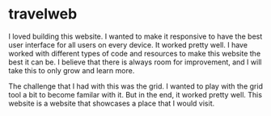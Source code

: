 # travelweb
I loved building this website. I wanted to make it responsive to have the best user interface for all users on every device. 
It worked pretty well. I have worked with different types of code and resources to make this website the best it can be. I believe
that there is always room for improvement, and I will take this to only grow and learn more.

The challenge that I had with this was the grid. I wanted to play with the grid tool a bit to become familar with it. 
But in the end, it worked pretty well. This website is a website that showcases a place that I would visit. 
